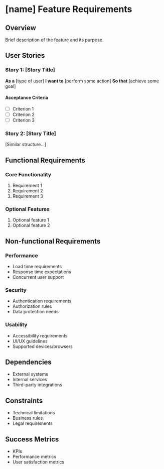 # [name] Feature Requirements

## Overview
Brief description of the feature and its purpose.

## User Stories

### Story 1: [Story Title]
**As a** [type of user]
**I want to** [perform some action]
**So that** [achieve some goal]

#### Acceptance Criteria
- [ ] Criterion 1
- [ ] Criterion 2
- [ ] Criterion 3

### Story 2: [Story Title]
[Similar structure...]

## Functional Requirements

### Core Functionality
1. Requirement 1
2. Requirement 2
3. Requirement 3

### Optional Features
1. Optional feature 1
2. Optional feature 2

## Non-functional Requirements

### Performance
- Load time requirements
- Response time expectations
- Concurrent user support

### Security
- Authentication requirements
- Authorization rules
- Data protection needs

### Usability
- Accessibility requirements
- UI/UX guidelines
- Supported devices/browsers

## Dependencies
- External systems
- Internal services
- Third-party integrations

## Constraints
- Technical limitations
- Business rules
- Legal requirements

## Success Metrics
- KPIs
- Performance metrics
- User satisfaction metrics
